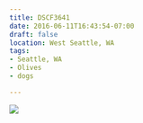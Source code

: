 ```yaml
---
title: DSCF3641
date: 2016-06-11T16:43:54-07:00
draft: false
location: West Seattle, WA
tags:
- Seattle, WA
- Olives
- dogs

---
```

![](https://d17enza3bfujl8.cloudfront.net/DSCF3641.jpg)

